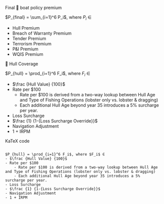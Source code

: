 Final 🦞 boat policy premium

$P_{final} = \sum_{i=1}^6 P_i$, where $P_i$ &isin;
- Hull Premium
- Breach of Warranty Premium
- Tender Premium
- Terrorism Premium
- P&I Premium
- WQIS Premium

🚢 Hull Coverage

$P_{hull} = \prod_{i=1}^6 F_i$, where $F_i$ &isin;
- $\frac {Hull Value} {100}$
- Rate per $100
	- Rate per $100 is derived from a two-way lookup between Hull Age and Type of Fishing Operations (lobster only vs. lobster & dragging)
	- Each additional Hull Age beyond year 35 introduces a 5% surcharge per year.
- Loss Surcharge
- $\frac {1} {1-{Loss Surcharge Override}}$
- Navigation Adjustment
- 1 + IRPM

KaTeX code

<pre><code>
$P_{hull} = \prod_{i=1}^6 F_i$, where $F_i$ &isin;
- $\frac {Hull Value} {100}$
- Rate per $100
	- Rate per $100 is derived from a two-way lookup between Hull Age and Type of Fishing Operations (lobster only vs. lobster & dragging)
	- Each additional Hull Age beyond year 35 introduces a 5% surcharge per year.
- Loss Surcharge
- $\frac {1} {1-{Loss Surcharge Override}}$
- Navigation Adjustment
- 1 + IRPM
</code></pre>